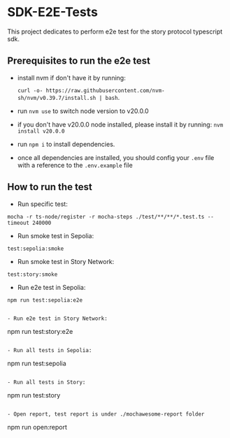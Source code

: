 # SDK-E2E-Tests

This project dedicates to perform e2e test for the story protocol typescript sdk.

## Prerequisites to run the e2e test

- install nvm if don't have it by running:

  `curl -o- https://raw.githubusercontent.com/nvm-sh/nvm/v0.39.7/install.sh | bash`.

- run `nvm use` to switch node version to v20.0.0
- if you don't have v20.0.0 node installed, please install it by running: `nvm install v20.0.0`

- run `npm i` to install dependencies.
- once all dependencies are installed, you should config your `.env` file with a reference to the `.env.example` file

## How to run the test

- Run specific test:

```
mocha -r ts-node/register -r mocha-steps ./test/**/**/*.test.ts --timeout 240000
```

- Run smoke test in Sepolia:

```
test:sepolia:smoke
```

- Run smoke test in Story Network:

```
test:story:smoke
```

- Run e2e test in Sepolia:

```
npm run test:sepolia:e2e
```
```

- Run e2e test in Story Network:

```
npm run test:story:e2e
```

- Run all tests in Sepolia:
```
npm run test:sepolia
```

- Run all tests in Story:
```
npm run test:story
```

- Open report, test report is under ./mochawesome-report folder
```
npm run open:report
```

